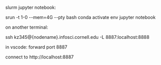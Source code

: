 slurm jupyter notebook:

srun -t 1-0 --mem=4G --pty bash
conda activate env
jupyter notebook

on another terminal:

ssh kz345@{nodename}.infosci.cornell.edu -L 8887:localhost:8888

in vscode: forward port 8887

connect to http://localhost:8887